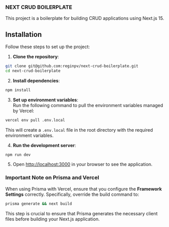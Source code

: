 ### NEXT CRUD BOILERPLATE

This project is a boilerplate for building CRUD applications using Next.js 15.

## Installation

Follow these steps to set up the project:

1. **Clone the repository**:
  ```bash
  git clone git@github.com:reginpv/next-crud-boilerplate.git
  cd next-crud-boilerplate
  ```

2. **Install dependencies**:
  ```bash
  npm install
  ```

3. **Set up environment variables**:  
  Run the following command to pull the environment variables managed by Vercel:  
  ```bash
  vercel env pull .env.local
  ```  
  This will create a `.env.local` file in the root directory with the required environment variables.

4. **Run the development server**:
  ```bash
  npm run dev
  ```

5. Open [http://localhost:3000](http://localhost:3000) in your browser to see the application.

### Important Note on Prisma and Vercel

When using Prisma with Vercel, ensure that you configure the **Framework Settings** correctly. Specifically, override the build command to:

```bash
prisma generate && next build
```

This step is crucial to ensure that Prisma generates the necessary client files before building your Next.js application.




